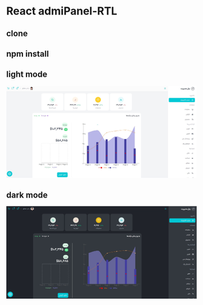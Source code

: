 # React admiPanel-RTL


## clone 

## npm install 

## light mode
![Screenshot](Screenshot.jpg)

## dark mode
![Screenshot](ScreenshotDarkjpg.jpg)
